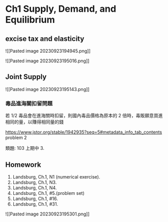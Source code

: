 # Ch1 Supply, Demand, and Equilibrium

## excise tax and elasticity

![[Pasted image 20230923194945.png]]

![[Pasted image 20230923195016.png]]

## Joint Supply

![[Pasted image 20230923195143.png]]

### 毒品進海關扣留問題

若 1/2 毒品會在進海關時扣留，則國內毒品價格為原本的 2 倍時，毒販願意買進相同的量，以賺得相同量的錢

<https://www.jstor.org/stable/1942935?seq=5#metadata_info_tab_contents>  
problem 2

類題: 103 上期中 3.

## Homework

1. Landsburg, Ch.1, N1 (numerical exercise). 
2. Landsburg, Ch.1, N3. 
3. Landsburg, Ch.1, N4. 
4. Landsburg, Ch.1, #5.(problem set) 
5. Landsburg, Ch.1, #16. 
6. Landsburg, Ch.1, #31.

![[Pasted image 20230923195301.png]]